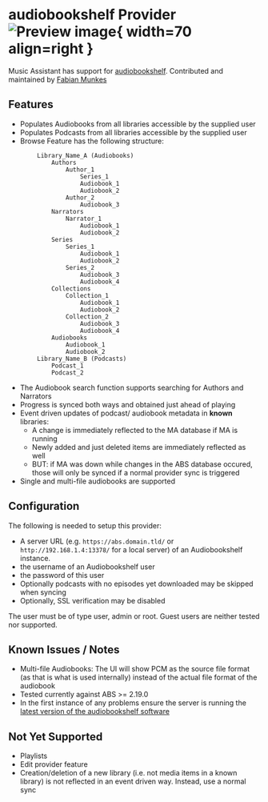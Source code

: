# audiobookshelf Provider ![Preview image](../assets/icons/audiobookshelf-icon.png){ width=70 align=right }

Music Assistant has support for [audiobookshelf](https://www.audiobookshelf.org/). Contributed and maintained by [Fabian Munkes](https://github.com/fmunkes)

## Features

- Populates Audiobooks from all libraries accessible by the supplied user
- Populates Podcasts from all libraries accessible by the supplied user
- Browse Feature has the following structure:

```
        Library_Name_A (Audiobooks)
            Authors
                Author_1
                    Series_1
                    Audiobook_1
                    Audiobook_2
                Author_2
                    Audiobook_3
            Narrators
                Narrator_1
                    Audiobook_1
                    Audiobook_2
            Series
                Series_1
                    Audiobook_1
                    Audiobook_2
                Series_2
                    Audiobook_3
                    Audiobook_4
            Collections
                Collection_1
                    Audiobook_1
                    Audiobook_2
                Collection_2
                    Audiobook_3
                    Audiobook_4
            Audiobooks
                Audiobook_1
                Audiobook_2
        Library_Name_B (Podcasts)
            Podcast_1
            Podcast_2
```

- The Audiobook search function supports searching for Authors and Narrators
- Progress is synced both ways and obtained just ahead of playing
- Event driven updates of podcast/ audiobook metadata in **known** libraries:
    - A change is immediately reflected to the MA database if MA is running
    - Newly added and just deleted items are immediately reflected as well
    - BUT: if MA was down while changes in the ABS database occured, those will only be synced if a normal provider sync is triggered
- Single and multi-file audiobooks are supported

## Configuration

The following is needed to setup this provider:

- A server URL (e.g. `https://abs.domain.tld/` or `http://192.168.1.4:13378/` for a local server) of an Audiobookshelf instance. 
- the username of an Audiobookshelf user
- the password of this user
- Optionally podcasts with no episodes yet downloaded may be skipped when syncing
- Optionally, SSL verification may be disabled

The user must be of type user, admin or root. Guest users are neither tested nor supported. 

## Known Issues / Notes

- Multi-file Audiobooks: The UI will show PCM as the source file format (as that is what is used internally) instead of the actual file format of the audiobook
- Tested currently against ABS >= 2.19.0
- In the first instance of any problems ensure the server is running the [latest version of the audiobookshelf software](https://github.com/advplyr/audiobookshelf/releases)

## Not Yet Supported

- Playlists
- Edit provider feature
- Creation/deletion of a new library (i.e. not media items in a known library) is not reflected in an event driven way. Instead, use a normal sync

